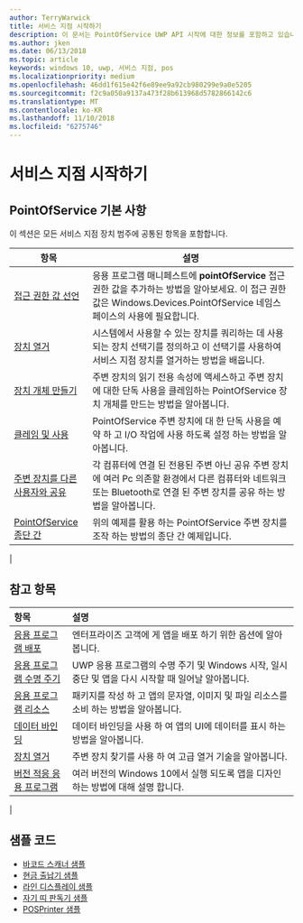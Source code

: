 ```yaml
---
author: TerryWarwick
title: 서비스 지점 시작하기
description: 이 문서는 PointOfService UWP API 시작에 대한 정보를 포함하고 있습니다.
ms.author: jken
ms.date: 06/13/2018
ms.topic: article
keywords: windows 10, uwp, 서비스 지점, pos
ms.localizationpriority: medium
ms.openlocfilehash: 46dd1f615e42f6e89ee9a92cb980299e9a0e5205
ms.sourcegitcommit: f2c9a050a9137a473f28b613968d5782866142c6
ms.translationtype: MT
ms.contentlocale: ko-KR
ms.lasthandoff: 11/10/2018
ms.locfileid: "6275746"
---
```

# <a name="getting-started-with-point-of-service"></a>서비스 지점 시작하기

## <a name="pointofservice-basics"></a>PointOfService 기본 사항

이 섹션은 모든 서비스 지점 장치 범주에 공통된 항목을 포함합니다.

|항목 |설명 |
|------|------------|
| [접근 권한 값 선언](pos-basics-capability.md)      | 응용 프로그램 매니페스트에 **pointOfService** 접근 권한 값을 추가하는 방법을 알아보세요.  이 접근 권한 값은 Windows.Devices.PointOfService 네임스페이스의 사용에 필요합니다.  |
| [장치 열거](pos-basics-enumerating.md)        | 시스템에서 사용할 수 있는 장치를 쿼리하는 데 사용되는 장치 선택기를 정의하고 이 선택기를 사용하여 서비스 지점 장치를 열거하는 방법을 배웁니다.  |
| [장치 개체 만들기](pos-basics-deviceobject.md)  | 주변 장치의 읽기 전용 속성에 액세스하고 주변 장치에 대한 단독 사용을 클레임하는 PointOfService 장치 개체를 만드는 방법을 알아봅니다. |
| [클레임 및 사용 ](pos-basics-claim.md)  | PointOfService 주변 장치에 대 한 단독 사용을 예약 하 고 I/O 작업에 사용 하도록 설정 하는 방법을 알아봅니다.  |
| [주변 장치를 다른 사용자와 공유](pos-basics-sharing.md) | 각 컴퓨터에 연결 된 전용된 주변 아닌 공유 주변 장치에 여러 Pc 의존할 환경에서 다른 컴퓨터와 네트워크 또는 Bluetooth로 연결 된 주변 장치를 공유 하는 방법을 알아봅니다.
| [PointOfService 종단 간](pos-get-started.md)  | 위의 예제를 활용 하는 PointOfService 주변 장치를 조작 하는 방법의 종단 간 예제입니다. |
|

## <a name="see-also"></a>참고 항목

| 항목   | 설명 |
|:--------|:------------|
| [응용 프로그램 배포](../publish/distribute-lob-apps-to-enterprises.md) | 엔터프라이즈 고객에 게 앱을 배포 하기 위한 옵션에 알아봅니다. |
| [응용 프로그램 수명 주기](../launch-resume/app-lifecycle.md) | UWP 응용 프로그램의 수명 주기 및 Windows 시작, 일시 중단 및 앱을 다시 시작할 때 일어날 알아봅니다. |
| [응용 프로그램 리소스](../app-resources/index.md) | 패키지를 작성 하 고 앱의 문자열, 이미지 및 파일 리소스를 소비 하는 방법을 알아봅니다. |
| [데이터 바인딩](../data-binding/index.md) | 데이터 바인딩을 사용 하 여 앱의 UI에 데이터를 표시 하는 방법을 알아봅니다. |
| [장치 열거](enumerate-devices.md) | 주변 장치 찾기를 사용 하 여 고급 열거 기술을 알아봅니다.|
| [버전 적응 응용 프로그램](../debug-test-perf/version-adaptive-apps.md) | 여러 버전의 Windows 10에서 실행 되도록 앱을 디자인 하는 방법에 대해 설명 합니다.|
|


## <a name="sample-code"></a>샘플 코드
+ [바코드 스캐너 샘플](https://github.com/Microsoft/Windows-universal-samples/tree/master/Samples/BarcodeScanner)
+ [현금 출납기 샘플]( https://github.com/Microsoft/Windows-universal-samples/tree/master/Samples/CashDrawer)
+ [라인 디스플레이 샘플](https://github.com/Microsoft/Windows-universal-samples/tree/master/Samples/LineDisplay)
+ [자기 띠 판독기 샘플](https://github.com/Microsoft/Windows-universal-samples/tree/master/Samples/MagneticStripeReader)
+ [POSPrinter 샘플](https://github.com/Microsoft/Windows-universal-samples/tree/master/Samples/PosPrinter)

